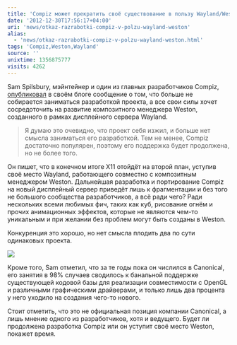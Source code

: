 ```yaml
---
title: 'Compiz может прекратить своё существование в пользу Wayland/Weston'
date: '2012-12-30T17:56:17+04:00'
uri: 'news/otkaz-razrabotki-compiz-v-polzu-wayland-weston'
alias: 
  - 'news/otkaz-razrabotki-compiz-v-polzu-wayland-weston.html'
tags: 'Compiz,Weston,Wayland'
source: ''
unixtime: 1356875777
visits: 4262
---
```

Sam Spilsbury, мэйнтейнер и один из главных разработчиков Compiz, [опубликовал](http://smspillaz.wordpress.com/2012/12/24/sideways/) в своём блоге сообщение о том, что больше не собирается заниматься разработкой проекта, а все свои силы хочет сосредоточить на развитие композитного менеджера Weston, созданного в рамках дисплейного сервера Wayland.

> Я думаю это очевидно, что проект себя изжил, и больше нет смысла заниматься его разработкой. Тем не менее, Compiz достаточно популярен, поэтому его поддержка будет продолжена, но не более того.

Он пишет, что в конечном итоге X11 отойдёт на второй план, уступив своё место Wayland, работающего совместно с композитным менеджером Weston. Дальнейшая разработка и портирование Compiz на новый дисплейный сервер приведёт лишь к фрагментации и без того не большого сообщества разработчиков, а всё ради чего? Ради нескольких всеми любимых фич, таких как куб, рисование огнём и прочих анимационных эффектов, которые не являются чем-то уникальным и при желании без проблем могут быть созданы в Weston.

Конкуренция это хорошо, но нет смысла плодить два по сути одинаковых проекта.

[![](img/2012/12/30/17-00/compiz-2-8324959395-o.jpg)](img/2012/12/30/17-00/compiz-2-8324959395-o.jpg)

Кроме того, Sam отметил, что за те годы пока он числился в Canonical, его занятия в 98% случаев сводилось к банальной поддержке существующей кодовой базы для реализации совместимости с OpenGL и различными графическими драйверами, и только лишь два процента у него уходило на создания чего-то нового.

Стоит отметить, что это не официальная позиция компании Canonical, а лишь мнение одного из разработчиков, хотя и ведущего. Будет ли продолжена разработка Compiz или он уступит своё место Weston, покажет время.
